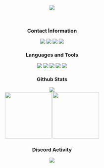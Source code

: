 <div align="center">
<br>
<br>
<br>
<br>
<br>
<a href="https://github.com/eienwq/" target"blank_"><img src="https://cdn.discordapp.com/attachments/936702847377080442/1002985016961282139/unknown.png"></a>
<br>
<br>
<br>
</div>

<div align="center">
<h3>Contact İnformation</h3>
<a href="https://discord.com/users/323095557470158855" target"blank_"><img src="https://img.shields.io/badge/Eienwq%20-111111.svg?&style=for-the-badge&logo=discord&logoColor=white"></a>
<a href="https://sptfy.com/eienwq" target"blank_"><img src="https://img.shields.io/badge/Eienwq%20-111111.svg?&style=for-the-badge&logo=spotify&logoColor=white"></a>
<a href="https://www.youtube.com/channel/UCxHH76aFNIgcAI7BOtmAqog" target"blank_"><img src="https://img.shields.io/badge/Eienwq%20-111111.svg?&style=for-the-badge&logo=youtube&logoColor=white"></a>
<a href="https://github.com/eienwq" target"blank_"><img src="https://img.shields.io/badge/Eienwq%20-111111.svg?&style=for-the-badge&logo=github&logoColor=white"></a>
</div>


<div align="center">
<h3>Languages and Tools</h3>
<a <img src="https://img.shields.io/badge/JavaScript%20-111111.svg?&style=for-the-badge&logo=JavaScript&logoColor=white"> </a>

<img src="https://img.shields.io/badge/Node.js%20-111111.svg?&style=for-the-badge&logo=Node.js&logoColor=white">
<img src="https://img.shields.io/badge/Php%20-111111.svg?&style=for-the-badge&logo=Php&logoColor=white">
<img src="https://img.shields.io/badge/Discord.Js%20-111111.svg?&style=for-the-badge&logo=Javascript&logoColor=white">
<img src="https://img.shields.io/badge/HTML5%20-111111.svg?&style=for-the-badge&logo=HTML5&logoColor=white">
<img src="https://img.shields.io/badge/CSS%20-111111.svg?&style=for-the-badge&logo=CSS3&logoColor=white">
</div>


<div align="center">
<h3>Github Stats</h3>
  <div><img src="https://gpvc.arturio.dev/eienwq"/></div>
  <img src="https://github-readme-stats.vercel.app/api?username=eienwq&count_private=true&hide_border=true&show_icons=true&include_all_commits=true&bg_color=0d1117&title_color=FFFFFF&text_color=9f9f9f&icon_color=FFFFFF" width="%100" height="150px">
<img src="https://github-readme-stats.vercel.app/api/top-langs/?username=eienwq&layout=compact&theme=nord&hide_border=true&bg_color=0d1117&border_radius=6&title_color=FFFFFF" width="%100" height="150px">
</a>

<div align="center">
<h3>Discord Activity</h3>
   <a href="https://discord.com/users/323095557470158855" target="_blank">
      <img src="https://lanyard-profile-readme.vercel.app/api/323095557470158855?bg=0d1117&animated=false&hideDiscrim=false&borderRadius=31px">
   </a>
</div>
